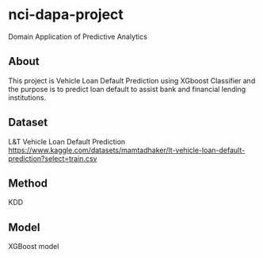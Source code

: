 # nci-dapa-project
Domain Application of Predictive Analytics

## About 

This project is Vehicle Loan Default Prediction using XGboost Classifier and the purpose is to predict loan default to assist bank and financial lending institutions.

## Dataset

L&T Vehicle Loan Default Prediction
https://www.kaggle.com/datasets/mamtadhaker/lt-vehicle-loan-default-prediction?select=train.csv

## Method

KDD

## Model

XGBoost model

